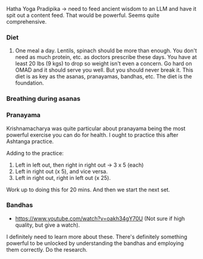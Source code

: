 Hatha Yoga Pradipika -> need to feed ancient wisdom to an LLM and have it spit out a content feed. That would be powerful. Seems quite comprehensive.

### Diet
1. One meal a day. Lentils, spinach should be more than enough. You don't need as much protein, etc. as doctors prescribe these days. You have at least 20 lbs (9 kgs) to drop so weight isn't even a concern. Go hard on OMAD and it should serve you well. But you should never break it. This diet is as key as the asanas, pranayamas, bandhas, etc. The diet is the foundation.
### Breathing during asanas

### Pranayama
Krishnamacharya was quite particular about pranayama being the most powerful exercise you can do for health. I ought to practice this after Ashtanga practice.

Adding to the practice:
1. Left in left out, then right in right out -> 3 x 5 (each)
2. Left in right out (x 5), and vice versa.
3. Left in right out, right in left out (x 25).

Work up to doing this for 20 mins. And then we start the next set.
### Bandhas
- https://www.youtube.com/watch?v=oakh34gY70U (Not sure if high quality, but give a watch).

I definitely need to learn more about these. There's definitely something powerful to be unlocked by understanding the bandhas and employing them correctly. Do the research.